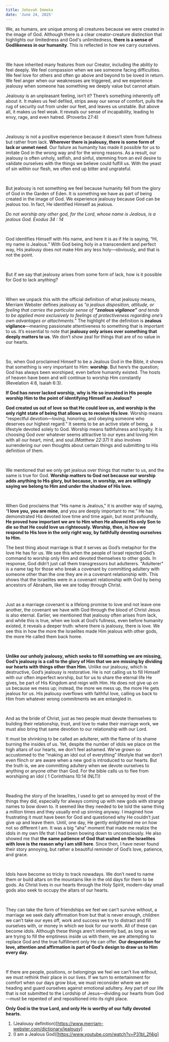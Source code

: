```yaml
---
title: Jehovah Immeka
date: 'June 24, 2025'
---
```


<script>
  import { theme2 } from '../../../../store/themes/theme2.svelte';
  import ArticleHero from '../../../../components/article_components/article_hero.svelte';
  import ArticleHeader from '../../../../components/article_components/article_header.svelte';
</script>

<ArticleHero 
  title={title} 
  date={date}
  subtopic={theme2.subtopics[8]} 
/>


<ArticleHeader content="Jehovah Kanna - Jealous God" />

We, as humans, are unique among all creatures because we were created in the image of God. Although there is a clear creator-creature distinction that highlights our limitedness and God's unlimitedness, **there is a sense of Godlikeness in our humanity**. This is reflected in how we carry ourselves.

<br />

We have inherited many features from our Creator, including the ability to feel deeply. We feel compassion when we see someone facing difficulties. We feel love for others and often go above and beyond to be loved in return. We feel anger when our weaknesses are triggered, and we experience jealousy when someone has something we deeply value but cannot attain.

<ArticleHeader content="Jealousy" />

Jealousy is an unpleasant feeling, isn’t it? There’s something inherently off about it. It makes us feel defiled, strips away our sense of comfort, pulls the rug of security out from under our feet, and leaves us unstable. But above all, it makes us feel weak. It reveals our sense of incapability, leading to envy, rage, and even hatred. (Proverbs 27:4)

<br />

Jealousy is not a positive experience because it doesn’t stem from fullness but rather from lack. **Wherever there is jealousy, there is some form of lack or unmet need**. Our failure as humanity has made it possible for us to imitate God in the wrong way and for the wrong reasons. As a result, our jealousy is often unholy, selfish, and sinful, stemming from an evil desire to validate ourselves with the things we believe could fulfill us. With the yeast of sin within our flesh, we often end up bitter and ungrateful.

<br />

But jealousy is not something we feel because humanity fell from the glory of God in the Garden of Eden. It is something we have as part of being created in the image of God. We experience jealousy because God can be jealous too. In fact, He identified Himself as jealous.

<ArticleHeader content="His name is Jealous" />

_Do not worship any other god, for the Lord, whose name is Jealous, is a jealous God. Exodus 34 : 14_

<br />

God identifies Himself with His name, and here it is as if He is saying, “Hi, my name is Jealous.” With God being holy in a transcendent and perfect way, His jealousy does not make Him any less holy—obviously, and that is not the point.

<br />

But if we say that jealousy arises from some form of lack, how is it possible for God to lack anything?

<br />

When we unpack this with the official definition of what jealousy means, Merriam Webster defines jealousy as _“a jealous disposition, attitude, or feeling that carries the particular sense of **“zealous vigilance”** and tends to be applied more exclusively to feelings of protectiveness regarding one’s own advantages or attachments.”_ The highlight of the definition is **zealous vigilance**—meaning passionate attentiveness to something that is important to us. It’s essential to note that **jealousy only arises over something that deeply matters  to us**. We don’t show zeal for things that are of no value in our hearts.

<br />

So, when God proclaimed Himself to be a Jealous God in the Bible, it shows that something is very important to Him: **worship**. But here’s the question; God has always been worshiped, even before humanity existed. The hosts of heaven have been and will continue to worship Him constantly (Revelation 4:8, Isaiah 6:3).

**If God has never lacked worship, why is He so invested in His people worship Him to the point of identifying Himself as Jealous?**

<ArticleHeader content="Why Worship?" />

**God created us out of love so that He could love us, and worship is the only right state of being that allows us to receive His love**. Worship means “respectful devotion—loving, honoring, and obeying someone who deserves our highest regard.” It seems to be an active state of being, a lifestyle devoted solely to God. Worship means faithfulness and loyalty. It is choosing God over whatever seems attractive to our eyes and loving Him with all our heart, mind, and soul._(Matthew 22:37)_ It also involves surrendering our own thoughts about certain things and submitting to His definition of them.

<br />

We mentioned that we only get jealous over things that matter to us, and the same is true for God. **Worship matters to God not because our worship adds anything to His glory, but because, in worship, we are willingly saying we belong to Him and under the shadow of  His love.** 

<br />

When God proclaims that "His name is Jealous," it is another way of saying, “**I love you, you are mine**, and you are deeply important to me.” He has demonstrated His devoted love time and time again, but most profoundly, **He proved how important we are to Him when He allowed His only Son to die so that He could love us righteously. Worship, then, is how we respond to His love in the only right way, by faithfully devoting ourselves to Him.**

<ArticleHeader content="Covenant" />

The best thing about marriage is that it serves as God’s metaphor for the love He has for us. We see this when the people of Israel rejected God’s command to worship only Him and devoted themselves to other gods. In response, God didn’t just call them transgressors but adulterers. "Adulterer" is a name tag for those who break a covenant by committing adultery with someone other than the one they are in a covenant relationship with. This shows that the Israelites were in a covenant relationship with God by being ancestors of Abraham, like we are today through Christ.

<br />

Just as a marriage covenant is a lifelong promise to love and not leave one another, the covenant we have with God through the blood of Christ Jesus is also eternal. Earlier, we mentioned that jealousy often arises from lack, and while this is true, when we look at God’s fullness, even before humanity existed, it reveals a deeper truth: where there is jealousy, there is love. We see this in how the more the Israelites made Him jealous with other gods, the more He called them back home. 

<br />

**Unlike our unholy jealousy, which seeks to fill something we are missing, God’s jealousy is a call to the glory of Him that we are missing by dividing our hearts with things other than Him.** Unlike our jealousy, which is destructive, God’s jealousy is restorative. He is not calling us to fill Himself with our often imperfect worship, but for us to share the eternal life He gives, be part of His Kingdom and reign with Him. He does not give up on us because we mess up; instead, the more we mess up, the more He gets jealous for us. His jealousy overflows with faithful love, calling us back to Him from whatever wrong commitments we are entangled in.

<br />

And as the bride of Christ, just as two people must devote themselves to building their relationship, trust, and love to make their marriage work, we must also bring that same devotion to our relationship with our Lord.

<ArticleHeader content="The Story of Grace" />

It must be shrinking to be called an adulterer, with the flame of its shame burning the insides of us. Yet, despite the number of idols we place on the high altars of our hearts, we don’t feel ashamed. We’ve grown so accustomed to the “making an idol out of everything” lifestyle that we don’t even flinch or are aware when a new god is introduced to our hearts. But the truth is, we are committing adultery when we devote ourselves to anything or anyone other than God. For the bible calls us to flee from worshiping an idol ( 1 Corinthians 10:14 (NLT))

<br />

Reading the story of the Israelites, I used to get so annoyed by most of the things they did, especially for always coming up with new gods with strange names to bow down to. It seemed like they needed to be told the same thing a million times and  they usually end up sinning anyway. I imagined how frustrating it must have been for God and questioned why He couldn’t just give up and leave them. Until, one day, He gently enlightened me on how not so different I am. It was a big "aha" moment that made me realize the idols in my own life that I had been bowing down to unconsciously. He also showed me that **the same patience of God that waited on the Israelites with love is the reason why I am still here**. Since then, I have never found their story annoying, but rather a beautiful reminder of God’s love, patience, and grace.

<br />

<ArticleHeader content="The Modern Day Idols" />

Idols have become so tricky to track nowadays. We don’t need to name them or build altars on the mountains like in the old days for them to be gods. As Christ lives in our hearts through the Holy Spirit, modern-day small gods also seek to occupy the altars of our hearts.

<br />

They can take the form of friendships we feel we can’t survive without, a marriage we seek daily affirmation from but that is never enough, children we can’t take our eyes off, work and success we try to distract and fill ourselves with, or money in which we look for our worth. All of these can become idols. Although these things aren’t inherently bad, as long as we are trying to fill the emptiness inside us with them, we are attempting to replace God and the true fulfillment only He can offer. **Our desperation for love, attention and affirmation is part of God’s design to draw us to Him every day.** 

<br />

If there are people, positions, or belongings we feel we can’t live without, we must rethink their place in our lives. If we turn to entertainment for comfort when our days grow blue, we must reconsider where we are heading and guard ourselves against emotional adultery. Any part of our life that is not submitted to the Lordship of Jesus—dividing our hearts from God—must be repented of and repositioned into its right place.


**Only God is the true Lord, and only He is worthy of our fully devoted hearts.**


<ArticleHeader content="Refrences" />

1. (Jealousy definition)[https://www.merriam-webster.com/dictionary/jealousy]
2. (I am a Jealous God)[https://www.youtube.com/watch?v=P31bl_2f4jg]

